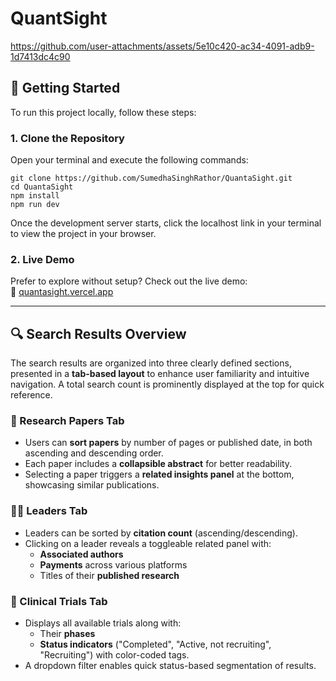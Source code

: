 # QuantSight


https://github.com/user-attachments/assets/5e10c420-ac34-4091-adb9-1d7413dc4c90


## 🚀 Getting Started

To run this project locally, follow these steps:

### 1. Clone the Repository

Open your terminal and execute the following commands:

```
git clone https://github.com/SumedhaSinghRathor/QuantaSight.git
cd QuantaSight
npm install
npm run dev
```

Once the development server starts, click the localhost link in your terminal to view the project in your browser.

### 2. Live Demo

Prefer to explore without setup? Check out the live demo:  
🔗 [quantasight.vercel.app](https://quantasight.vercel.app)

---

## 🔍 Search Results Overview
The search results are organized into three clearly defined sections, presented in a **tab-based layout** to enhance user familiarity and intuitive navigation. A total search count is prominently displayed at the top for quick reference.

### 📄 Research Papers Tab
- Users can **sort papers** by number of pages or published date, in both ascending and descending order.
- Each paper includes a **collapsible abstract** for better readability.
- Selecting a paper triggers a **related insights panel** at the bottom, showcasing similar publications.

### 🧑‍🔬 Leaders Tab
- Leaders can be sorted by **citation count** (ascending/descending).
- Clicking on a leader reveals a toggleable related panel with:
  - **Associated authors**
  - **Payments** across various platforms
  - Titles of their **published research**

### 🧪 Clinical Trials Tab
- Displays all available trials along with:
  - Their **phases**
  - **Status indicators** ("Completed", "Active, not recruiting", "Recruiting") with color-coded tags.
- A dropdown filter enables quick status-based segmentation of results. 
